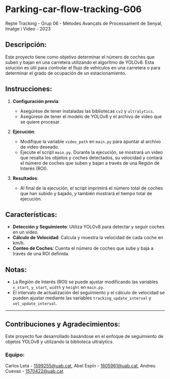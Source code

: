# Parking-car-flow-tracking-G06
Repte Tracking - Grup 06 - Mètodes Avançats de Processament de Senyal, Imatge i Vídeo - 2023

## Descripción:

Este proyecto tiene como objetivo determinar el número de coches que suben y bajan en una carretera utilizando el algoritmo de YOLOv8. Esta solución es útil para controlar el flujo de vehículos en una carretera o para determinar el grado de ocupación de un estacionamiento.

## Instrucciones:

1. **Configuración previa**:
   - Asegúrese de tener instaladas las bibliotecas `cv2` y `ultralytics`.
   - Asegúrese de tener el modelo de YOLOv8 y el archivo de video que se quiere procesar.

2. **Ejecución**:
   - Modifique la variable `video_path` en `main.py` para apuntar al archivo de video deseado.
   - Ejecute el script `main.py`. Durante la ejecución, se mostrará un video que resalta los objetos y coches detectados, su velocidad y contará el número de coches que suben y bajan a través de una Región de Interés (ROI).

3. **Resultados**:
   - Al final de la ejecución, el script imprimirá el número total de coches que han subido y bajado, y también mostrará el tiempo total de ejecución.

## Características:

- **Detección y Seguimiento**: Utiliza YOLOv8 para detectar y seguir coches en un video.
- **Cálculo de Velocidad**: Calcula y muestra la velocidad de cada coche en km/h.
- **Conteo de Coches**: Cuenta el número de coches que sube y baja a través de una ROI definida.
  
## Notas:

- La Región de Interés (ROI) se puede ajustar modificando las variables `x_start`, `y_start`, `width` y `height` en `main.py`.
- El intervalo de actualización del seguimiento y el cálculo de velocidad se pueden ajustar mediante las variables `tracking_update_interval` y `vel_update_interval`.

---

## Contribuciones y Agradecimientos:

Este proyecto fue desarrollado basándose en el enfoque de seguimiento de objetos YOLOv8 y utilizando la biblioteca ultralytics.


### Equipo:
Carlos Leta - 1599255@uab.cat,
Abel Espín - 1605961@uab.cat,
Andreu Cuevas - 1570422@uab.cat
